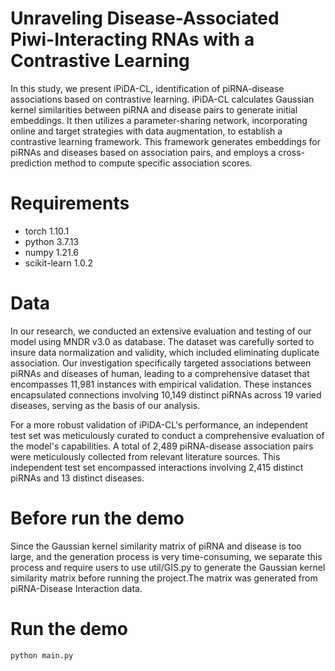 # Unraveling Disease-Associated Piwi-Interacting RNAs with a Contrastive Learning
In this study, we present iPiDA-CL, identification of piRNA-disease associations based on contrastive learning.  iPiDA-CL calculates Gaussian kernel similarities between piRNA and disease pairs to generate initial embeddings. It then utilizes a parameter-sharing network, incorporating online and target strategies with data augmentation, to establish a contrastive learning framework. This framework generates embeddings for piRNAs and diseases based on association pairs, and employs a cross-prediction method to compute specific association scores.
# Requirements
- torch 1.10.1
- python 3.7.13
- numpy 1.21.6
- scikit-learn 1.0.2
# Data
In our research, we conducted an extensive evaluation and testing of our model using MNDR v3.0 as database. The dataset was carefully sorted to insure data normalization and validity, which included eliminating duplicate association. Our investigation specifically targeted associations between piRNAs and diseases of human, leading to a comprehensive dataset that encompasses 11,981 instances with empirical validation. These instances encapsulated connections involving 10,149 distinct piRNAs across 19 varied diseases, serving as the basis of our analysis.

For a more robust validation of iPiDA-CL's performance, an independent test set was meticulously curated to conduct a comprehensive evaluation of the model's capabilities. A total of 2,489 piRNA-disease association pairs were meticulously collected from relevant literature sources. This independent test set encompassed interactions involving 2,415 distinct piRNAs and 13 distinct diseases.

# Before run the demo
Since the Gaussian kernel similarity matrix of piRNA and disease is too large, and the generation process is very time-consuming, we separate this process and require users to use util/GIS.py to generate the Gaussian kernel similarity matrix before running the project.The matrix was generated from piRNA-Disease Interaction data.
# Run the demo
```
python main.py
```
